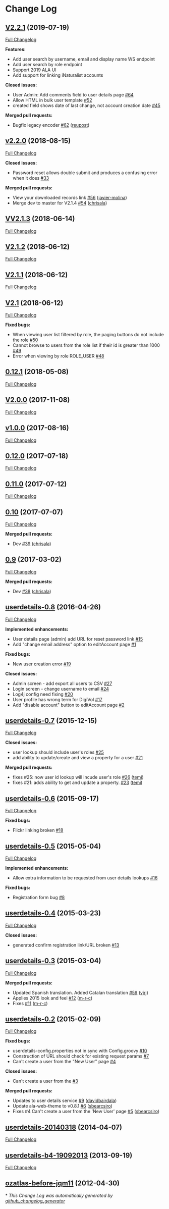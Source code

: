 # Change Log

## [V2.2.1](https://github.com/AtlasOfLivingAustralia/userdetails/tree/v2.2.1) (2019-07-19)

[Full Changelog](https://github.com/AtlasOfLivingAustralia/userdetails/compare/v2.2.0...v2.2.1)

**Features:**
- Add user search by username, email and display name WS endpoint
- Add user search by role endpoint
- Support 2019 ALA UI
- Add support for linking iNaturalist accounts

**Closed issues:**

- User Admin: Add comments field to user details page  [\#64](https://github.com/AtlasOfLivingAustralia/userdetails/issues/64)
- Allow HTML in bulk user template [\#52](https://github.com/AtlasOfLivingAustralia/userdetails/issues/52)
- created field shows date of last change, not account creation date [\#45](https://github.com/AtlasOfLivingAustralia/userdetails/issues/45)

**Merged pull requests:**

- Bugfix legacy encoder [\#62](https://github.com/AtlasOfLivingAustralia/userdetails/pull/62) ([reupost](https://github.com/reupost))

## [v2.2.0](https://github.com/AtlasOfLivingAustralia/userdetails/tree/v2.2.0) (2018-08-15)
[Full Changelog](https://github.com/AtlasOfLivingAustralia/userdetails/compare/VV2.1.3...v2.2.0)

**Closed issues:**

- Password reset allows double submit and produces a confusing error when it does [\#33](https://github.com/AtlasOfLivingAustralia/userdetails/issues/33)

**Merged pull requests:**

- View your downloaded records link [\#56](https://github.com/AtlasOfLivingAustralia/userdetails/pull/56) ([javier-molina](https://github.com/javier-molina))
- Merge dev to master for V2.1.4 [\#54](https://github.com/AtlasOfLivingAustralia/userdetails/pull/54) ([chrisala](https://github.com/chrisala))

## [VV2.1.3](https://github.com/AtlasOfLivingAustralia/userdetails/tree/VV2.1.3) (2018-06-14)
[Full Changelog](https://github.com/AtlasOfLivingAustralia/userdetails/compare/V2.1.2...VV2.1.3)

## [V2.1.2](https://github.com/AtlasOfLivingAustralia/userdetails/tree/V2.1.2) (2018-06-12)
[Full Changelog](https://github.com/AtlasOfLivingAustralia/userdetails/compare/V2.1.1...V2.1.2)

## [V2.1.1](https://github.com/AtlasOfLivingAustralia/userdetails/tree/V2.1.1) (2018-06-12)
[Full Changelog](https://github.com/AtlasOfLivingAustralia/userdetails/compare/V2.1...V2.1.1)

## [V2.1](https://github.com/AtlasOfLivingAustralia/userdetails/tree/V2.1) (2018-06-12)
[Full Changelog](https://github.com/AtlasOfLivingAustralia/userdetails/compare/0.12.1...V2.1)

**Fixed bugs:**

- When viewing user list filtered by role, the paging buttons do not include the role [\#50](https://github.com/AtlasOfLivingAustralia/userdetails/issues/50)
- Cannot browse to users from the role list if their id is greater than 1000 [\#49](https://github.com/AtlasOfLivingAustralia/userdetails/issues/49)
- Error when viewing by role ROLE\_USER [\#48](https://github.com/AtlasOfLivingAustralia/userdetails/issues/48)

## [0.12.1](https://github.com/AtlasOfLivingAustralia/userdetails/tree/0.12.1) (2018-05-08)
[Full Changelog](https://github.com/AtlasOfLivingAustralia/userdetails/compare/V2.0.0...0.12.1)

## [V2.0.0](https://github.com/AtlasOfLivingAustralia/userdetails/tree/V2.0.0) (2017-11-08)
[Full Changelog](https://github.com/AtlasOfLivingAustralia/userdetails/compare/v1.0.0...V2.0.0)

## [v1.0.0](https://github.com/AtlasOfLivingAustralia/userdetails/tree/v1.0.0) (2017-08-16)
[Full Changelog](https://github.com/AtlasOfLivingAustralia/userdetails/compare/0.12.0...v1.0.0)

## [0.12.0](https://github.com/AtlasOfLivingAustralia/userdetails/tree/0.12.0) (2017-07-18)
[Full Changelog](https://github.com/AtlasOfLivingAustralia/userdetails/compare/0.11.0...0.12.0)

## [0.11.0](https://github.com/AtlasOfLivingAustralia/userdetails/tree/0.11.0) (2017-07-12)
[Full Changelog](https://github.com/AtlasOfLivingAustralia/userdetails/compare/0.10...0.11.0)

## [0.10](https://github.com/AtlasOfLivingAustralia/userdetails/tree/0.10) (2017-07-07)
[Full Changelog](https://github.com/AtlasOfLivingAustralia/userdetails/compare/0.9...0.10)

**Merged pull requests:**

- Dev [\#39](https://github.com/AtlasOfLivingAustralia/userdetails/pull/39) ([chrisala](https://github.com/chrisala))

## [0.9](https://github.com/AtlasOfLivingAustralia/userdetails/tree/0.9) (2017-03-02)
[Full Changelog](https://github.com/AtlasOfLivingAustralia/userdetails/compare/userdetails-0.8...0.9)

**Merged pull requests:**

- Dev [\#38](https://github.com/AtlasOfLivingAustralia/userdetails/pull/38) ([chrisala](https://github.com/chrisala))

## [userdetails-0.8](https://github.com/AtlasOfLivingAustralia/userdetails/tree/userdetails-0.8) (2016-04-26)
[Full Changelog](https://github.com/AtlasOfLivingAustralia/userdetails/compare/userdetails-0.7...userdetails-0.8)

**Implemented enhancements:**

- User details page \(admin\) add URL for reset password link [\#15](https://github.com/AtlasOfLivingAustralia/userdetails/issues/15)
- Add "change email address" option to editAccount page [\#1](https://github.com/AtlasOfLivingAustralia/userdetails/issues/1)

**Fixed bugs:**

- New user creation error [\#19](https://github.com/AtlasOfLivingAustralia/userdetails/issues/19)

**Closed issues:**

- Admin screen - add export all users to CSV [\#27](https://github.com/AtlasOfLivingAustralia/userdetails/issues/27)
- Login screen - change username to email [\#24](https://github.com/AtlasOfLivingAustralia/userdetails/issues/24)
- Log4j config need fixing [\#20](https://github.com/AtlasOfLivingAustralia/userdetails/issues/20)
- User profile has wrong term for DigiVol [\#17](https://github.com/AtlasOfLivingAustralia/userdetails/issues/17)
- Add "disable account" button to editAccount page [\#2](https://github.com/AtlasOfLivingAustralia/userdetails/issues/2)

## [userdetails-0.7](https://github.com/AtlasOfLivingAustralia/userdetails/tree/userdetails-0.7) (2015-12-15)
[Full Changelog](https://github.com/AtlasOfLivingAustralia/userdetails/compare/userdetails-0.6...userdetails-0.7)

**Closed issues:**

- user lookup should include user's roles [\#25](https://github.com/AtlasOfLivingAustralia/userdetails/issues/25)
- add ability to update/create and view a property for a user [\#21](https://github.com/AtlasOfLivingAustralia/userdetails/issues/21)

**Merged pull requests:**

- fixes \#25: now user id lookup will incude user's role [\#26](https://github.com/AtlasOfLivingAustralia/userdetails/pull/26) ([temi](https://github.com/temi))
- fixes \#21: adds ability to get and update a property. [\#23](https://github.com/AtlasOfLivingAustralia/userdetails/pull/23) ([temi](https://github.com/temi))

## [userdetails-0.6](https://github.com/AtlasOfLivingAustralia/userdetails/tree/userdetails-0.6) (2015-09-17)
[Full Changelog](https://github.com/AtlasOfLivingAustralia/userdetails/compare/userdetails-0.5...userdetails-0.6)

**Fixed bugs:**

- Flickr linking broken [\#18](https://github.com/AtlasOfLivingAustralia/userdetails/issues/18)

## [userdetails-0.5](https://github.com/AtlasOfLivingAustralia/userdetails/tree/userdetails-0.5) (2015-05-04)
[Full Changelog](https://github.com/AtlasOfLivingAustralia/userdetails/compare/userdetails-0.4...userdetails-0.5)

**Implemented enhancements:**

- Allow extra information to be requested from user details lookups [\#16](https://github.com/AtlasOfLivingAustralia/userdetails/issues/16)

**Fixed bugs:**

- Registration form bug [\#8](https://github.com/AtlasOfLivingAustralia/userdetails/issues/8)

## [userdetails-0.4](https://github.com/AtlasOfLivingAustralia/userdetails/tree/userdetails-0.4) (2015-03-23)
[Full Changelog](https://github.com/AtlasOfLivingAustralia/userdetails/compare/userdetails-0.3...userdetails-0.4)

**Closed issues:**

- generated confirm registration link/URL broken [\#13](https://github.com/AtlasOfLivingAustralia/userdetails/issues/13)

## [userdetails-0.3](https://github.com/AtlasOfLivingAustralia/userdetails/tree/userdetails-0.3) (2015-03-04)
[Full Changelog](https://github.com/AtlasOfLivingAustralia/userdetails/compare/userdetails-0.2...userdetails-0.3)

**Merged pull requests:**

- Updated Spanish translation. Added Catalan translation [\#59](https://github.com/AtlasOfLivingAustralia/userdetails/pull/59) ([vjrj](https://github.com/vjrj))
- Applies 2015 look and feel [\#12](https://github.com/AtlasOfLivingAustralia/userdetails/pull/12) ([m-r-c](https://github.com/m-r-c))
- Fixes [\#11](https://github.com/AtlasOfLivingAustralia/userdetails/pull/11) ([m-r-c](https://github.com/m-r-c))

## [userdetails-0.2](https://github.com/AtlasOfLivingAustralia/userdetails/tree/userdetails-0.2) (2015-02-09)
[Full Changelog](https://github.com/AtlasOfLivingAustralia/userdetails/compare/userdetails-20140318...userdetails-0.2)

**Fixed bugs:**

- userdetails-config.properties not in sync with Config.groovy [\#10](https://github.com/AtlasOfLivingAustralia/userdetails/issues/10)
- Construction of URL should check for existing request params [\#7](https://github.com/AtlasOfLivingAustralia/userdetails/issues/7)
- Can't create a user from the "New User" page [\#4](https://github.com/AtlasOfLivingAustralia/userdetails/issues/4)

**Closed issues:**

- Can't create a user from the  [\#3](https://github.com/AtlasOfLivingAustralia/userdetails/issues/3)

**Merged pull requests:**

- Updates to user details service [\#9](https://github.com/AtlasOfLivingAustralia/userdetails/pull/9) ([davidbairdala](https://github.com/davidbairdala))
- Update ala-web-theme to v0.8.1 [\#6](https://github.com/AtlasOfLivingAustralia/userdetails/pull/6) ([sbearcsiro](https://github.com/sbearcsiro))
- Fixes \#4 Can't create a user from the 'New User' page [\#5](https://github.com/AtlasOfLivingAustralia/userdetails/pull/5) ([sbearcsiro](https://github.com/sbearcsiro))

## [userdetails-20140318](https://github.com/AtlasOfLivingAustralia/userdetails/tree/userdetails-20140318) (2014-04-07)
[Full Changelog](https://github.com/AtlasOfLivingAustralia/userdetails/compare/userdetails-b4-19092013...userdetails-20140318)

## [userdetails-b4-19092013](https://github.com/AtlasOfLivingAustralia/userdetails/tree/userdetails-b4-19092013) (2013-09-19)
[Full Changelog](https://github.com/AtlasOfLivingAustralia/userdetails/compare/ozatlas-before-jqm11...userdetails-b4-19092013)

## [ozatlas-before-jqm11](https://github.com/AtlasOfLivingAustralia/userdetails/tree/ozatlas-before-jqm11) (2012-04-30)


\* *This Change Log was automatically generated by [github_changelog_generator](https://github.com/skywinder/Github-Changelog-Generator)*
